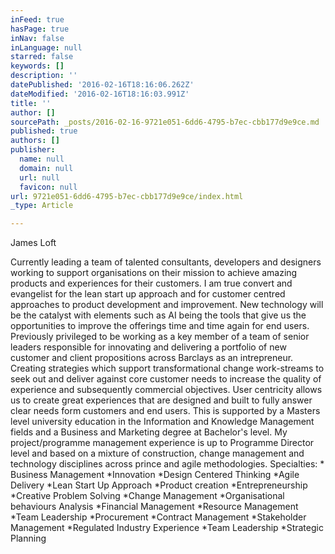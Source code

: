 ```yaml
---
inFeed: true
hasPage: true
inNav: false
inLanguage: null
starred: false
keywords: []
description: ''
datePublished: '2016-02-16T18:16:06.262Z'
dateModified: '2016-02-16T18:16:03.991Z'
title: ''
author: []
sourcePath: _posts/2016-02-16-9721e051-6dd6-4795-b7ec-cbb177d9e9ce.md
published: true
authors: []
publisher:
  name: null
  domain: null
  url: null
  favicon: null
url: 9721e051-6dd6-4795-b7ec-cbb177d9e9ce/index.html
_type: Article

---
```

James Loft

Currently leading a team of talented consultants, developers and designers working to support organisations on their mission to achieve amazing products and experiences for their customers.
I am true convert and evangelist for the lean start up approach and for customer centred approaches to product development and improvement. New technology will be the catalyst with elements such as AI being the tools that give us the opportunities to improve the offerings time and time again for end users.
Previously privileged to be working as a key member of a team of senior leaders responsible for innovating and delivering a portfolio of new customer and client propositions across Barclays as an intrepreneur. 
Creating strategies which support transformational change work-streams to seek out and deliver against core customer needs to increase the quality of experience and subsequently commercial objectives. User centricity allows us to create great experiences that are designed and built to fully answer clear needs form customers and end users.
This is supported by a Masters level university education in the Information and Knowledge Management fields and a Business and Marketing degree at Bachelor's level. My project/programme management experience is up to Programme Director level and based on a mixture of construction, change management and technology disciplines across prince and agile methodologies.
Specialties: 
\* Business Management \*Innovation \*Design Centered Thinking
\*Agile Delivery \*Lean Start Up Approach \*Product creation
\*Entrepreneurship \*Creative Problem Solving \*Change Management
\*Organisational behaviours Analysis \*Financial Management \*Resource Management
\*Team Leadership \*Procurement \*Contract Management
\*Stakeholder Management \*Regulated Industry Experience \*Team Leadership
\*Strategic Planning